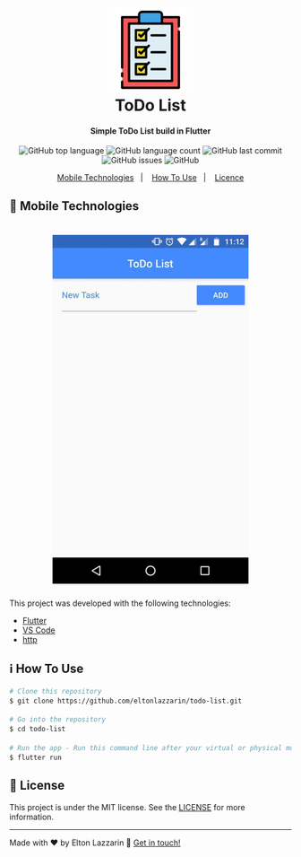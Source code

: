 <h1 align="center">
    <img alt="Logo Icon" src="https://github.com/eltonlazzarin/todo-list/blob/master/screenshots/icon/todolist.svg" height="150px" width="150px" /> 
    <br>
    ToDo List
</h1>

<h4 align="center">
  Simple ToDo List build in Flutter
</h4>
<p align="center">
  <img alt="GitHub top language" src="https://img.shields.io/github/languages/top/eltonlazzarin/todo-list">

  <img alt="GitHub language count" src="https://img.shields.io/github/languages/count/eltonlazzarin/todo-list">

  <img alt="GitHub last commit" src="https://img.shields.io/github/last-commit/eltonlazzarin/todo-list">

  <img alt="GitHub issues" src="https://img.shields.io/github/issues/eltonlazzarin/todo-list">
  
  <img alt="GitHub" src="https://img.shields.io/github/license/eltonlazzarin/todo-list">

<p align="center">
  <a href="#rocket-mobile-technologies">Mobile Technologies</a>&nbsp;&nbsp;&nbsp;|&nbsp;&nbsp;&nbsp;
  <a href="#information_source-how-to-use">How To Use</a>&nbsp;&nbsp;&nbsp;|&nbsp;&nbsp;&nbsp;
  <a href="#memo-license">Licence</a>
</p>

## :rocket: Mobile Technologies

<h1 align="center">
    <img alt="Currency Converter Image" src="https://github.com/eltonlazzarin/todo-list/blob/master/screenshots/todolist.gif" hight="380" width="350" />
</h1>

This project was developed with the following technologies:

- [Flutter](https://github.com/flutter/flutter)
- [VS Code](https://code.visualstudio.com)
- [http](https://pub.dev/packages/http)

## :information_source: How To Use

```bash
# Clone this repository
$ git clone https://github.com/eltonlazzarin/todo-list.git

# Go into the repository
$ cd todo-list

# Run the app - Run this command line after your virtual or physical mobile be connected on your computer
$ flutter run
```

## :memo: License

This project is under the MIT license. See the [LICENSE](https://github.com/eltonlazzarin/todo-list/blob/master/LICENSE) for more information.

---

Made with ♥ by Elton Lazzarin :wave: [Get in touch!](https://www.linkedin.com/in/eltonlazzarin/)
